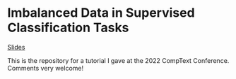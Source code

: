 # Imbalanced Data in Supervised Classification Tasks

[Slides](https://nicolaiberk.com/imbalance.html)

This is the repository for a tutorial I gave at the 2022 CompText Conference. Comments very welcome!

